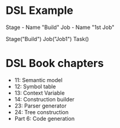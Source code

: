 # DSL Example

Stage - Name "Build"
Job - Name "1st Job"

Stage("Build")
Job("Job1")
Task()

# DSL Book chapters

- 11: Semantic model
- 12: Symbol table
- 13: Context Variable
- 14: Construction builder
- 23: Parser generator
- 24: Tree construction
- Part 6: Code generation
